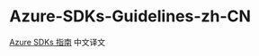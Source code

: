 # Azure-SDKs-Guidelines-zh-CN
[Azure SDKs 指南](https://azure.github.io/azure-sdk/general_introduction.html#consistent) 中文译文
